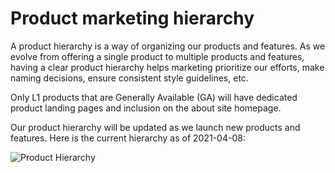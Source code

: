 # Product marketing hierarchy

A product hierarchy is a way of organizing our products and features. As we evolve from offering a single product to multiple products and features, having a clear product hierarchy helps marketing prioritize our efforts, make naming decisions, ensure consistent style guidelines, etc.

Only L1 products that are Generally Available (GA) will have dedicated product landing pages and inclusion on the about site homepage.

Our product hierarchy will be updated as we launch new products and features. Here is the current hierarchy as of 2021-04-08:

![Product Hierarchy](https://user-images.githubusercontent.com/20098595/114071417-b2df5900-9866-11eb-897c-7b0438e62c46.jpg)
